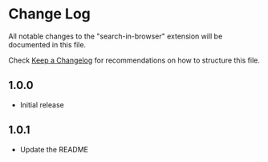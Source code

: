 # Change Log

All notable changes to the "search-in-browser" extension will be documented in this file.

Check [Keep a Changelog](http://keepachangelog.com/) for recommendations on how to structure this file.

## 1.0.0
- Initial release

## 1.0.1
- Update the README